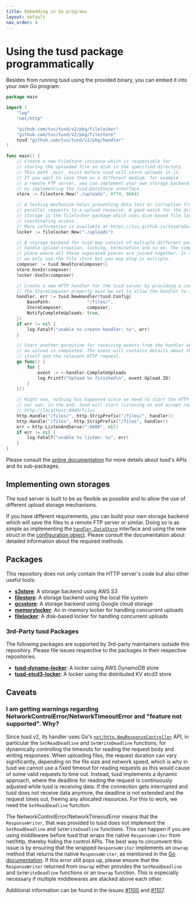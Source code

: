 ```yaml
---
title: Embedding in Go programs
layout: default
nav_order: 4
---
```


# Using the tusd package programmatically

Besides from running tusd using the provided binary, you can embed it into your own Go program:

```go
package main

import (
	"log"
	"net/http"

	"github.com/tus/tusd/v2/pkg/filelocker"
	"github.com/tus/tusd/v2/pkg/filestore"
	tusd "github.com/tus/tusd/v2/pkg/handler"
)

func main() {
	// Create a new FileStore instance which is responsible for
	// storing the uploaded file on disk in the specified directory.
	// This path _must_ exist before tusd will store uploads in it.
	// If you want to save them on a different medium, for example
	// a remote FTP server, you can implement your own storage backend
	// by implementing the tusd.DataStore interface.
	store := filestore.New("./uploads", 0774, 0664)

	// A locking mechanism helps preventing data loss or corruption from
	// parallel requests to a upload resource. A good match for the disk-based
	// storage is the filelocker package which uses disk-based file lock for
	// coordinating access.
	// More information is available at https://tus.github.io/tusd/advanced-topics/locks/.
	locker := filelocker.New("./uploads")

	// A storage backend for tusd may consist of multiple different parts which
	// handle upload creation, locking, termination and so on. The composer is a
	// place where all those separated pieces are joined together. In this example
	// we only use the file store but you may plug in multiple.
	composer := tusd.NewStoreComposer()
	store.UseIn(composer)
	locker.UseIn(composer)

	// Create a new HTTP handler for the tusd server by providing a configuration.
	// The StoreComposer property must be set to allow the handler to function.
	handler, err := tusd.NewHandler(tusd.Config{
		BasePath:              "/files/",
		StoreComposer:         composer,
		NotifyCompleteUploads: true,
	})
	if err != nil {
		log.Fatalf("unable to create handler: %s", err)
	}

	// Start another goroutine for receiving events from the handler whenever
	// an upload is completed. The event will contains details about the upload
	// itself and the relevant HTTP request.
	go func() {
		for {
			event := <-handler.CompleteUploads
			log.Printf("Upload %s finished\n", event.Upload.ID)
		}
	}()

	// Right now, nothing has happened since we need to start the HTTP server on
	// our own. In the end, tusd will start listening on and accept request at
	// http://localhost:8080/files
	http.Handle("/files/", http.StripPrefix("/files/", handler))
	http.Handle("/files", http.StripPrefix("/files", handler))
	err = http.ListenAndServe(":8080", nil)
	if err != nil {
		log.Fatalf("unable to listen: %s", err)
	}
}

```

Please consult the [online documentation](https://pkg.go.dev/github.com/tus/tusd/v2/pkg) for more details about tusd's APIs and its sub-packages.

## Implementing own storages

The tusd server is built to be as flexible as possible and to allow the use of different upload storage mechanisms.

If you have different requirements, you can build your own storage backend which will save the files to a remote FTP server or similar. Doing so is as simple as implementing the [`handler.DataStore`](https://pkg.go.dev/github.com/tus/tusd/v2/pkg/handler#DataStore) interface and using the new struct in the [configuration object](https://pkg.go.dev/github.com/tus/tusd/v2/pkg/handler#Config). Please consult the documentation about detailed information about the required methods.

## Packages

This repository does not only contain the HTTP server's code but also other
useful tools:

* [**s3store**](https://pkg.go.dev/github.com/tus/tusd/v2/pkg/s3store): A storage backend using AWS S3
* [**filestore**](https://pkg.go.dev/github.com/tus/tusd/v2/pkg/filestore): A storage backend using the local file system
* [**gcsstore**](https://pkg.go.dev/github.com/tus/tusd/v2/pkg/gcsstore): A storage backend using Google cloud storage
* [**memorylocker**](https://pkg.go.dev/github.com/tus/tusd/v2/pkg/memorylocker): An in-memory locker for handling concurrent uploads
* [**filelocker**](https://pkg.go.dev/github.com/tus/tusd/v2/pkg/filelocker): A disk-based locker for handling concurrent uploads

### 3rd-Party tusd Packages

The following packages are supported by 3rd-party maintainers outside this repository. Please file issues respective to the packages in their respective repositories.

* [**tusd-dynamo-locker**](https://github.com/chen-anders/tusd-dynamo-locker): A locker using AWS DynamoDB store
* [**tusd-etcd3-locker**](https://github.com/tus/tusd-etcd3-locker): A locker using the distributed KV etcd3 store

## Caveats

### I am getting warnings regarding NetworkControlError/NetworkTimeoutError and "feature not supported". Why?

Since tusd v2, its handler uses Go's [`net/http.NewResponseController`](https://pkg.go.dev/net/http#NewResponseController) API, in particular the `SetReadDeadline` and `SetWriteDeadline` functions, for dynamically controlling the timeouts for reading the request body and writing responses. When uploading files, the request duration can vary significantly, depending on the file size and network speed, which is why in tusd we cannot use a fixed timeout for reading requests as this would cause of some valid requests to time out. Instead, tusd implements a dynamic approach, where the deadline for reading the request is continuously adjusted while tusd is receiving data. If the connection gets interrupted and tusd does not receive data anymore, the deadline is not extended and the request times out, freeing any allocated resources. For this to work, we need the `SetReadDeadline` function.

The NetworkControlError/NetworkTimeoutError means that the `ResponseWriter`, that was provided to tusd does not implement the `SetReadDeadline` and `SetWriteDeadline` functions. This can happen if you are using middleware before tusd that wraps the native `ResponseWriter` from net/http, thereby hiding the control APIs. The best way to circumvent this issue is by ensuring that the wrapped `ResponseWriter` implements an `Unwrap` method that returns the native `ResponseWriter`, as mentioned in the [Go documentation](https://pkg.go.dev/net/http#NewResponseController). If this error still pops up, please ensure that the `ResponseWriter` returned from `Unwrap` either provides the `SetReadDeadline` and `SetWriteDeadline` functions or an `Unwrap` function. This is especially necessary if multiple middlewares are stacked above each other.

Additional information can be found in the issues [#1100](https://github.com/tus/tusd/issues/1100) and [#1107](https://github.com/tus/tusd/issues/1107).
